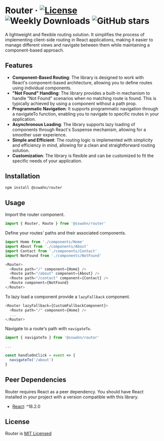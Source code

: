 # Router · [![License](https://img.shields.io/badge/License-MIT-blue.svg)](https://github.com/sswahn/router/blob/main/LICENSE) ![Weekly Downloads](https://img.shields.io/npm/dw/@sswahn/router) ![GitHub stars](https://img.shields.io/github/stars/sswahn/router?style=social)

A lightweight and flexible routing solution. It simplifies the process of implementing client-side routing in React applications, making it easier to manage different views and navigate between them while maintaining a component-based approach.

## Features

- **Component-Based Routing**: The library is designed to work with React's component-based architecture, allowing you to define routes using individual components.
- **"Not Found" Handling**: The library provides a built-in mechanism to handle "Not Found" scenarios when no matching route is found. This is typically achieved by using a component without a path prop.
- **Programmatic Navigation**: It supports programmatic navigation through a navigateTo function, enabling you to navigate to specific routes in your application.
- **Asynchronous Loading**: The library supports lazy loading of components through React's Suspense mechanism, allowing for a smoother user experience.
- **Simple and Efficient**: The routing logic is implemented with simplicity and efficiency in mind, allowing for a clean and straightforward routing solution.
- **Customization**: The library is flexible and can be customized to fit the specific needs of your application.

<!-- - Route guards (before and after route change) -->

## Installation  
```bash
npm install @sswahn/router
```  

## Usage
Import the router component.  
```javascript
import { Router, Route } from '@sswahn/router'
```  

Define your routes' paths and their associated components.  
```javascript
import Home from './components/Home'
import About from './components/About'
import Contact from './components/Contact'
import NotFound from './components/NotFound'

<Router>
  <Route path="/" component={Home} />
  <Route path="/about" component={About} />
  <Route path="/contact" component={Contact} />
  <Route component={NotFound}
</Router>
```  

To lazy load a component provide a `lazyFallback` component.  
```javascript
<Router lazyFallback={CustomFallbackComponent}>
  <Route path="/" component={Home} />
  ...
</Router>
```  

Navigate to a route's path with `navigateTo`.  
```javascript
import { navigateTo } from '@sswahn/router'

...

const handleOnClick = event => {
  navigateTo('/about')
}
```

## Peer Dependencies

Router requires React as a peer dependency. You should have React installed in your project with a version compatible with this library.

- [React](https://reactjs.org/): ^18.2.0


## License
Router is [MIT Licensed](https://github.com/sswahn/router/blob/main/LICENSE)
